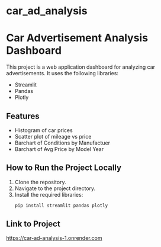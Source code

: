 # car_ad_analysis
# Car Advertisement Analysis Dashboard

This project is a web application dashboard for analyzing car advertisements. It uses the following libraries:
- Streamlit
- Pandas
- Plotly

## Features
- Histogram of car prices
- Scatter plot of mileage vs price
- Barchart of Conditions by Manufactuer 
- Barchart of Avg Price by Model Year

## How to Run the Project Locally
1. Clone the repository.
2. Navigate to the project directory.
3. Install the required libraries:
   ```sh
   pip install streamlit pandas plotly

## Link to Project 
https://car-ad-analysis-1.onrender.com
